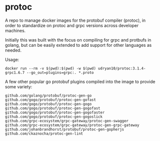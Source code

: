 # protoc

A repo to manage docker images for the protobuf compiler (protoc), in order to standardize on protoc and grpc versions across developer machines.

Initially this was built with the focus on compiling for grpc and protbufs in golang, but can be easily extended to add support for other languages as needed.


Usage:
```
docker run --rm -v $(pwd):$(pwd) -w $(pwd) udryan10/protoc:3.1.4-grpc1.6.7 --go_out=plugins=grpc:. *.proto
``` 

A few other popular go protobuf plugins compiled into the image to provide some variety:
```
github.com/golang/protobuf/protoc-gen-go 
github.com/gogo/protobuf/protoc-gen-gofast 
github.com/gogo/protobuf/protoc-gen-gogo 
github.com/gogo/protobuf/protoc-gen-gogofast 
github.com/gogo/protobuf/protoc-gen-gogofaster 
github.com/gogo/protobuf/protoc-gen-gogoslick 
github.com/grpc-ecosystem/grpc-gateway/protoc-gen-swagger 
github.com/grpc-ecosystem/grpc-gateway/protoc-gen-grpc-gateway 
github.com/johanbrandhorst/protobuf/protoc-gen-gopherjs 
github.com/ckaznocha/protoc-gen-lint
```